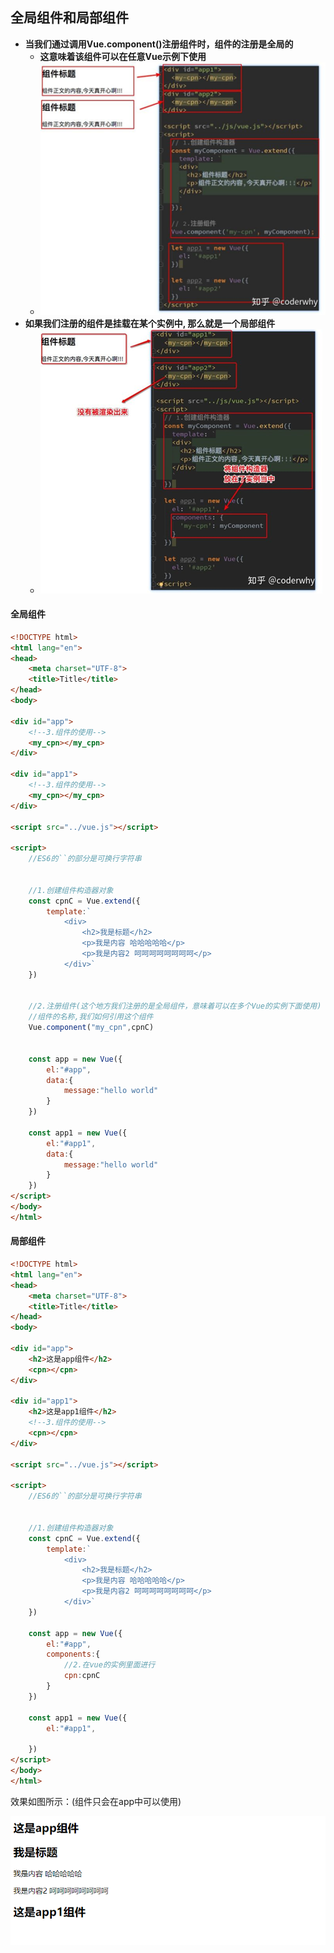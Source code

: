 ## 全局组件和局部组件

- **当我们通过调用Vue.component()注册组件时，组件的注册是全局的**
  - **这意味着该组件可以在任意Vue示例下使用**
  - ![image-20210821171133365](image/image-20210821171133365.png)
- **如果我们注册的组件是挂载在某个实例中, 那么就是一个局部组件**
  - ![image-20210821171242295](image/image-20210821171242295.png)

#### 全局组件

```html
<!DOCTYPE html>
<html lang="en">
<head>
    <meta charset="UTF-8">
    <title>Title</title>
</head>
<body>

<div id="app">
    <!--3.组件的使用-->
    <my_cpn></my_cpn>
</div>

<div id="app1">
    <!--3.组件的使用-->
    <my_cpn></my_cpn>
</div>

<script src="../vue.js"></script>

<script>
    //ES6的``的部分是可换行字符串


    //1.创建组件构造器对象
    const cpnC = Vue.extend({
        template:`
            <div>
                <h2>我是标题</h2>
                <p>我是内容 哈哈哈哈哈</p>
                <p>我是内容2 呵呵呵呵呵呵呵呵</p>
            </div>`
    })


    //2.注册组件(这个地方我们注册的是全局组件，意味着可以在多个Vue的实例下面使用)
    //组件的名称,我们如何引用这个组件
    Vue.component("my_cpn",cpnC)


    const app = new Vue({
        el:"#app",
        data:{
            message:"hello world"
        }
    })

    const app1 = new Vue({
        el:"#app1",
        data:{
            message:"hello world"
        }
    })
</script>
</body>
</html>
```

#### 局部组件

```html
<!DOCTYPE html>
<html lang="en">
<head>
    <meta charset="UTF-8">
    <title>Title</title>
</head>
<body>

<div id="app">
    <h2>这是app组件</h2>
    <cpn></cpn>
</div>

<div id="app1">
    <h2>这是app1组件</h2>
    <!--3.组件的使用-->
    <cpn></cpn>
</div>

<script src="../vue.js"></script>

<script>
    //ES6的``的部分是可换行字符串


    //1.创建组件构造器对象
    const cpnC = Vue.extend({
        template:`
            <div>
                <h2>我是标题</h2>
                <p>我是内容 哈哈哈哈哈</p>
                <p>我是内容2 呵呵呵呵呵呵呵呵</p>
            </div>`
    })

    const app = new Vue({
        el:"#app",
        components:{
            //2.在vue的实例里面进行
            cpn:cpnC
        }
    })

    const app1 = new Vue({
        el:"#app1",

    })
</script>
</body>
</html>
```

效果如图所示：(组件只会在app中可以使用)

![企业微信截图_20210821170826](image/企业微信截图_20210821170826.png)